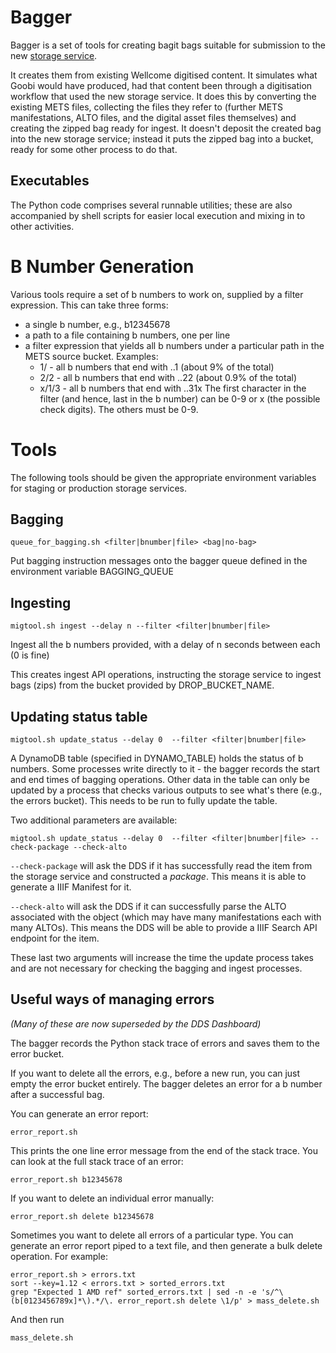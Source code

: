 # Bagger

Bagger is a set of tools for creating bagit bags suitable for submission to the new [storage service](https://github.com/wellcometrust/platform/tree/master/docs/rfcs/002-archival_storage). 

It creates them from existing Wellcome digitised content. It simulates what Goobi would have produced, had that content been through a digitisation workflow that used the new storage service. It does this by converting the existing METS files, collecting the files they refer to (further METS manifestations, ALTO files, and the digital asset files themselves) and creating the zipped bag ready for ingest. It doesn't deposit the created bag into the new storage service; instead it puts the zipped bag into a bucket, ready for some other process to do that.

## Executables

The Python code comprises several runnable utilities; these are also accompanied by shell scripts for easier local execution and mixing in to other activities.

# B Number Generation

Various tools require a set of b numbers to work on, supplied by a filter expression. This can take three forms:

* a single b number, e.g., b12345678
* a path to a file containing b numbers, one per line
* a filter expression that yields all b numbers under a particular path in the METS source bucket.  Examples:
  * 1/ - all b numbers that end with ..1 (about 9% of the total)
  * 2/2 - all b numbers that end with ..22 (about 0.9% of the total)
  * x/1/3 - all b numbers that end with ..31x
  The first character in the filter (and hence, last in the b number) can be 0-9 or x (the possible check digits). The others must be 0-9.

# Tools

The following tools should be given the appropriate environment variables for staging or production storage services.

## Bagging

`queue_for_bagging.sh <filter|bnumber|file> <bag|no-bag>`

Put bagging instruction messages onto the bagger queue defined in the environment variable BAGGING_QUEUE

## Ingesting

`migtool.sh ingest --delay n --filter <filter|bnumber|file>`

Ingest all the b numbers provided, with a delay of n seconds between each (0 is fine)

This creates ingest API operations, instructing the storage service to ingest bags (zips) from the bucket provided by DROP_BUCKET_NAME.

## Updating status table

`migtool.sh update_status --delay 0  --filter <filter|bnumber|file>`

A DynamoDB table (specified in DYNAMO_TABLE) holds the status of b numbers. Some processes write directly to it - the bagger records the start and end times of bagging operations. Other data in the table can only be updated by a process that checks various outputs to see what's there (e.g., the errors bucket). This needs to be run to fully update the table.

Two additional parameters are available:

`migtool.sh update_status --delay 0  --filter <filter|bnumber|file> --check-package --check-alto`

`--check-package` will ask the DDS if it has successfully read the item from the storage service and constructed a _package_. This means it is able to generate a IIIF Manifest for it.

`--check-alto` will ask the DDS if it can successfully parse the ALTO associated with the object (which may have many manifestations each with many ALTOs). This means the DDS will be able to provide a IIIF Search API endpoint for the item.

These last two arguments will increase the time the update process takes and are not necessary for checking the bagging and ingest processes.


## Useful ways of managing errors

_(Many of these are now superseded by the DDS Dashboard)_

The bagger records the Python stack trace of errors and saves them to the error bucket.

If you want to delete all the errors, e.g., before a new run, you can just empty the error bucket entirely.
The bagger deletes an error for a b number after a successful bag.

You can generate an error report:

`error_report.sh` 

This prints the one line error message from the end of the stack trace.
You can look at the full stack trace of an error:

`error_report.sh b12345678`

If you want to delete an individual error manually:

`error_report.sh delete b12345678`

Sometimes you want to delete all errors of a particular type. You can generate an error report piped to a text file, and then generate a bulk delete operation. For example:

```
error_report.sh > errors.txt
sort --key=1.12 < errors.txt > sorted_errors.txt
grep "Expected 1 AMD ref" sorted_errors.txt | sed -n -e 's/^\(b[0123456789x]*\).*/\. error_report.sh delete \1/p' > mass_delete.sh
```

And then run

```
mass_delete.sh
```



# 

